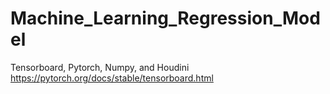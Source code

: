 # Machine_Learning_Regression_Model
Tensorboard, Pytorch, Numpy, and Houdini
https://pytorch.org/docs/stable/tensorboard.html
